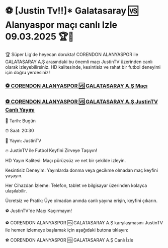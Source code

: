 #  ⚽️ [Justin Tv!!]* Galatasaray 🆚 Alanyaspor maçı canlı Izle 09.03.2025 🏆🎥

🏆 Süper Lig'de heyecan dorukta! CORENDON ALANYASPOR ile GALATASARAY A.Ş arasındaki bu önemli maçı JustinTV üzerinden canlı olarak izleyebilirsiniz. HD kalitesinde, kesintisiz ve rahat bir futbol deneyimi için doğru yerdesiniz!

<h3><a href="https://tinyurl.com/3fnm62ak">⚽️ CORENDON ALANYASPOR 🆚 GALATASARAY A.Ş Maçı</a></h3>

<h3><a href="https://tinyurl.com/3fnm62ak">⚽️ CORENDON ALANYASPOR 🆚 GALATASARAY A.Ş JustinTV Canlı Yayını</a></h3>

📅 Tarih: Bugün

⏰ Saat: 20:30

📡 Yayın: JustinTV

🔥 JustinTV ile Futbol Keyfini Zirveye Taşıyın!

HD Yayın Kalitesi: Maçı pürüzsüz ve net bir şekilde izleyin.

Kesintisiz Deneyim: Yayınlarda donma veya gecikme olmadan maç keyfini yaşayın.

Her Cihazdan İzleme: Telefon, tablet ve bilgisayar üzerinden kolayca ulaşılabilir.

Ücretsiz ve Pratik: Üye olmadan anında canlı yayına erişin, keyfini çıkarın.

⚽️ JustinTV'de Maçı Kaçırmayın!

⚽️ CORENDON ALANYASPOR 🆚 GALATASARAY A.Ş karşılaşmasını JustinTV ile hemen izlemeye başlamak için aşağıdaki butona tıklayın:

⚽️ CORENDON ALANYASPOR 🆚 GALATASARAY A.Ş Canlı İzle
